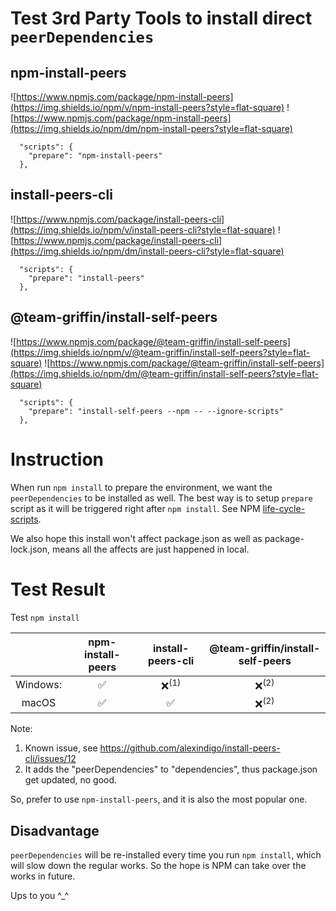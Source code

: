 # Test 3rd Party Tools to install direct `peerDependencies`

## npm-install-peers
![https://www.npmjs.com/package/npm-install-peers](https://img.shields.io/npm/v/npm-install-peers?style=flat-square)
![https://www.npmjs.com/package/npm-install-peers](https://img.shields.io/npm/dm/npm-install-peers?style=flat-square)

```
  "scripts": {
    "prepare": "npm-install-peers"
  },
```

## install-peers-cli
![https://www.npmjs.com/package/install-peers-cli](https://img.shields.io/npm/v/install-peers-cli?style=flat-square)
![https://www.npmjs.com/package/install-peers-cli](https://img.shields.io/npm/dm/install-peers-cli?style=flat-square)

```
  "scripts": {
    "prepare": "install-peers"
  },
```

## @team-griffin/install-self-peers
![https://www.npmjs.com/package/@team-griffin/install-self-peers](https://img.shields.io/npm/v/@team-griffin/install-self-peers?style=flat-square)
![https://www.npmjs.com/package/@team-griffin/install-self-peers](https://img.shields.io/npm/dm/@team-griffin/install-self-peers?style=flat-square)

```
  "scripts": {
    "prepare": "install-self-peers --npm -- --ignore-scripts"
  },
```

# Instruction
When run `npm install` to prepare the environment, we want the `peerDependencies` to be installed as well.
The best way is to setup `prepare` script as it will be triggered right after `npm install`. See NPM [life-cycle-scripts](https://docs.npmjs.com/cli/v7/using-npm/scripts#life-cycle-scripts).
  
We also hope this install won't affect package.json as well as package-lock.json, means all the affects are just happened in local.

# Test Result
Test `npm install`  

|   | npm-install-peers | install-peers-cli | @team-griffin/install-self-peers |
|:---:|:---:|:---:|:---:|
| Windows: | ✅ | ❌<sup>(1)</sup> | ❌<sup>(2)</sup> |
| macOS | ✅ | ✅ | ❌<sup>(2)</sup> |

Note:
1. Known issue, see https://github.com/alexindigo/install-peers-cli/issues/12
2. It adds the "peerDependencies" to "dependencies", thus package.json get updated, no good.

So, prefer to use `npm-install-peers`, and it is also the most popular one.  

## Disadvantage
`peerDependencies` will be re-installed every time you run `npm install`, which will slow down the regular works.
So the hope is NPM can take over the works in future.  

Ups to you ^_^
